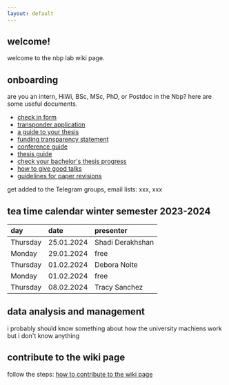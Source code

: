 ```yaml
---
layout: default
---
```


## welcome!

welcome to the nbp lab wiki page.

## onboarding
are you an intern, HiWi, BSc, MSc, PhD, or Postdoc in the Nbp? here are some useful documents.

* [check in form](/slides/5-check-in-form.pdf)
* [transponder application](slides/3-transponder-application.pdf)
* [a guide to your thesis](/slides/5-check-in-form.pdf)
* [funding transparency statement](slides/6-FundsTransparencyStatement.pdf)
* [conference guide](slides/1-conference-guide.pdf)
* [thesis guide](slides/2-thesis-guide.pdf)
* [check your bachelor's thesis progress](slides/4-BScProgress.pdf)
* [how to give good talks](slides/7-GivingGoodTalks.pdf)
* [guidelines for paper revisions](slides/8-GuidelinesForRevisions.pdf)

get added to the Telegram groups, email lists: xxx, xxx

## tea time calendar winter semester 2023-2024

| day          | date              | presenter       |
|:-------------|:------------------|:----------------|
| Thursday     | 25.01.2024        | Shadi Derakhshan|
| Monday       | 29.01.2024        | free            |
| Thursday     | 01.02.2024        | Debora Nolte    |
| Monday       | 01.02.2024        | free            |
| Thursday     | 08.02.2024        | Tracy Sanchez   |

## data analysis and management

i probably should know something about how the university machiens work but i don't know anything

## contribute to the wiki page

follow the steps: [how to contribute to the wiki page](/contribute)
